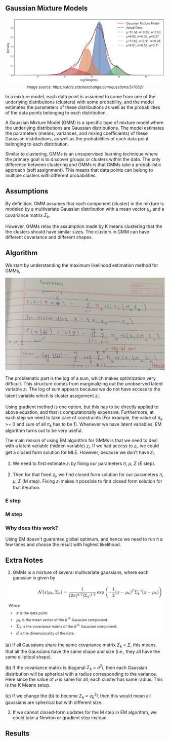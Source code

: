 ## Gaussian Mixture Models

<p align="center">
  <img src="../assets/img/GMM.png" alt="../assets/img/GMM.png">
  <br>
  <small><i>Image source: https://stats.stackexchange.com/questions/517652/</i></small>
</p>

In a mixture model, each data point is assumed to come from one of the underlying distributions (clusters) with some probability, and the model estimates the parameters of these distributions as well as the probabilities of the data points belonging to each distribution. 

A Gaussian Mixture Model (GMM) is a specific type of mixture model where the underlying distributions are Gaussian distributions. The model estimates the parameters (means, variances, and mixing coefficients) of these Gaussian distributions, as well as the probabilities of each data point belonging to each distribution.

Similar to clustering, GMMs is an unsupervised learning technique where the primary goal is to discover groups or clusters within the data. The only difference between clustering and GMMs is that GMMs take a probabilistic approach (soft assignment). This means that data points can belong to multiple clusters with different probabilities.

## Assumptions

By definition, GMM assumes that each component (cluster) in the mixture is modeled by a multivariate Gaussian distribution with a mean vector <i>μ<sub>k</sub></i> and a covariance matrix <i>Σ<sub>k</sub></i>.

However, GMMs relax the assumption made by K means clustering that the the clusters should have similar sizes. The clusters in GMM can have different covariance and different shapes. 

## Algorithm

We start by understanding the maximum likelihood estimation method for GMMs,

<p align="center">
  <img src="../assets/img/MLE_for_GMM.jpeg" alt="../assets/img/MLE_for_GMM.jpeg">
</p>

The problematic part is the log of a sum, which makes optimization very difficult. This structure comes from marginalizing out the unobserved latent variable <i>z<sub>i</sub></i>. The log of sum appears because we do not have access to the latent variable which is cluster assignment <i>z<sub>i</sub></i>. 

Using gradient method is one option, but this has to be directly applied to above equation, and that is computationally expensive. Furthermore, at each step we need to take care of constraints (For example, the value of <i>π<sub>k</sub></i> >= 0 and sum of all <i>π<sub>k</sub></i> has to be 1). Whenever we have latent variables, EM algorithm turns out to be very useful. 

The main reason of using EM algorithm for GMMs is that we need to deal with a latent variable (hidden variable) <i>z<sub>i</sub></i>. If we had access to <i>z<sub>i</sub></i>, we could get a closed form solution for MLE. However, because we don't have <i>z<sub>i</sub></i>, 

1) We need to first estimate <i>z<sub>i</sub></i> by fixing our parameters <i>π</i>, <i>μ</i>, <i>Σ</i> (E step).

2) Then for that fixed <i>z<sub>i</sub></i>, we find closed form solution for our parameters <i>π</i>, <i>μ</i>, <i>Σ</i> (M step). Fixing <i>z<sub>i</sub></i> makes it possible to find closed form solution for that iteration.

### E step

### M step

### Why does this work?





Using EM doesn't guarantee global optimum, and hence we need to run it a few times and choose the result with highest likelihood.

## Extra Notes

1) GMMs is a mixture of several multivariate gaussians, where each gaussian is given by 

<p align="center">
  <img src="../assets/img/multivariate_gaussian.png" alt="../assets/img/multivariate_gaussian.png">
</p>

(a) If all Gaussians share the same covariance matrix <i>Σ<sub>k</sub></i> = <i>Σ</i>, this means that all the Gaussians have the same shape and size (i.e., they all have the same elliptical shape).

(b) If the covariance matrix is diagonal <i>Σ<sub>k</sub></i> = <i>𝜎<sup>2</sup>I</i>, then each Gaussian distribution will be spherical with a radius corresponding to the variance. Here since the value of <i>𝜎</i> is same for all, each cluster has same radius. This is the K Means setup.

(c) If we change the (b) to become <i>Σ<sub>k</sub></i> = <i>𝜎<sub>k</sub><sup>2</sup>I</i>, then this would mean all gaussians are spherical but with different size.

2) If we cannot closed-form updates for the M step in EM algorithm, we could take a Newton or gradient step instead.

## Results
